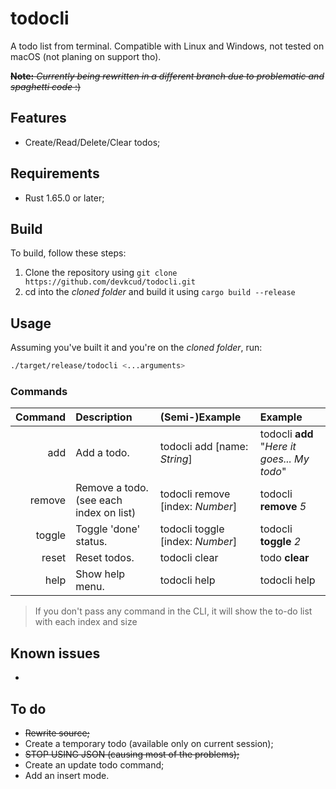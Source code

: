 # todocli

A todo list from terminal. Compatible with Linux and Windows, not tested on macOS (not planing on support tho).

~~**Note:** _Currently being rewritten in a different branch due to problematic and spaghetti code_ :)~~

## Features

- Create/Read/Delete/Clear todos;

## Requirements

- Rust 1.65.0 or later;

## Build

To build, follow these steps:

1. Clone the repository using `git clone https://github.com/devkcud/todocli.git`
2. cd into the _cloned folder_ and build it using `cargo build --release`

## Usage

Assuming you've built it and you're on the _cloned folder_, run:

```bash
./target/release/todocli <...arguments>
```

### Commands

| Command | Description                                | (Semi-)Example                   | Example
|      -: | :-                                         | :-                               | :-
|     add | Add a todo.                                | todocli add [name: _String_]     | todocli **add** "_Here it goes... My todo_"
|  remove | Remove a todo. (see each index on list)    | todocli remove [index: _Number_] | todocli **remove** _5_
|  toggle | Toggle 'done' status.                      | todocli toggle [index: _Number_] | todocli **toggle** _2_
|   reset | Reset todos.                               | todocli clear                    | todo **clear**
|    help | Show help menu.                            | todocli help                     | todocli help

> If you don't pass any command in the CLI, it will show the to-do list with each index and size

## Known issues

-

## To do

- ~~Rewrite source;~~
- Create a temporary todo (available only on current session);
- ~~STOP USING JSON (causing most of the problems);~~
- Create an update todo command;
- Add an insert mode.
